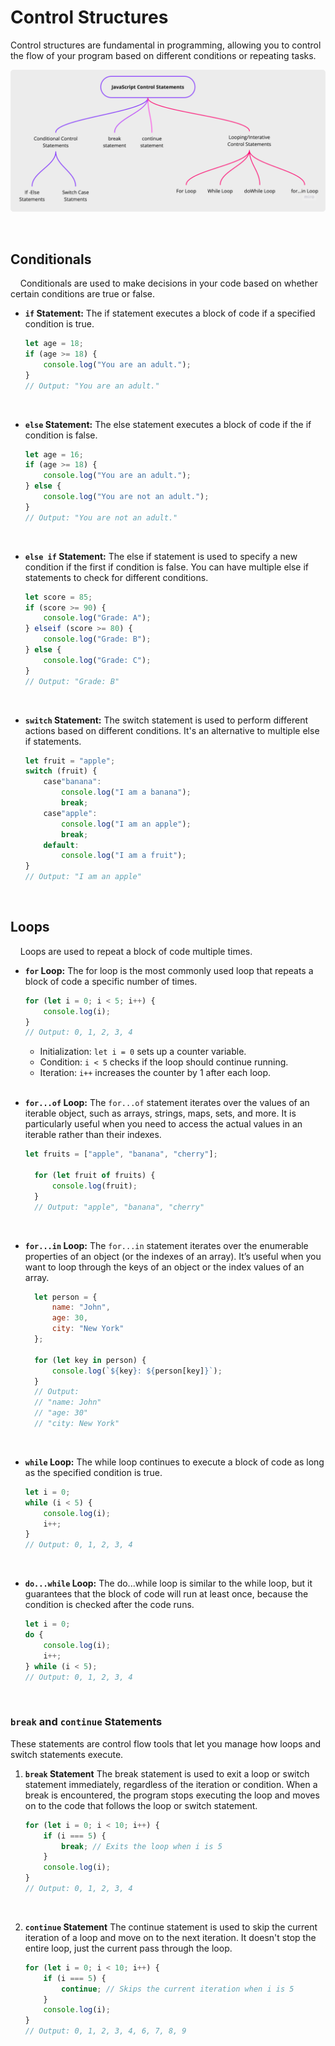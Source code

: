 # Control Structures
Control structures are fundamental in programming, allowing you to control the flow of your program based on different conditions or repeating tasks.

![Js Control Structures](../img/javascript-control-statements.png)

<br>

## **Conditionals**

&nbsp; &nbsp; Conditionals are used to make decisions in your code based on whether certain conditions are true or false.

- **`if` Statement:** The if statement executes a block of code if a specified condition is true.
  ```jsx
  let age = 18;
  if (age >= 18) {
      console.log("You are an adult.");
  }
  // Output: "You are an adult."
  ```

  <br>
- **`else` Statement:** The else statement executes a block of code if the if condition is false.
  ```jsx
  let age = 16;
  if (age >= 18) {
      console.log("You are an adult.");
  } else {
      console.log("You are not an adult.");
  }
  // Output: "You are not an adult."
  ```
  <br>

- **`else if` Statement:** The else if statement is used to specify a new condition if the first if condition is false. You can have multiple else if statements to check for different conditions.
  ```jsx
  let score = 85;
  if (score >= 90) {
      console.log("Grade: A");
  } elseif (score >= 80) {
      console.log("Grade: B");
  } else {
      console.log("Grade: C");
  }
  // Output: "Grade: B"
  ```
  <br>

- **`switch` Statement:** The switch statement is used to perform different actions based on different conditions. It's an alternative to multiple else if statements.
  ```jsx
  let fruit = "apple";
  switch (fruit) {
      case"banana":
          console.log("I am a banana");
          break;
      case"apple":
          console.log("I am an apple");
          break;
      default:
          console.log("I am a fruit");
  }
  // Output: "I am an apple"
  ```
  <br>


## **Loops**

&nbsp; &nbsp; Loops are used to repeat a block of code multiple times.

- **`for` Loop:** The for loop is the most commonly used loop that repeats a block of code a specific number of times.
  ```jsx
  for (let i = 0; i < 5; i++) {
      console.log(i);
  }
  // Output: 0, 1, 2, 3, 4
  ```
  - Initialization: `let i = 0` sets up a counter variable.
  - Condition: `i < 5` checks if the loop should continue running.
  - Iteration: `i++` increases the counter by 1 after each loop.
  
  <br>

- **`for...of` Loop:** The `for...of` statement iterates over the values of an iterable object, such as arrays, strings, maps, sets, and more. It is particularly useful when you need to access the actual values in an iterable rather than their indexes.

  ```jsx
  let fruits = ["apple", "banana", "cherry"];

    for (let fruit of fruits) {
        console.log(fruit);
    }
    // Output: "apple", "banana", "cherry"
  ```
  
  <br>

- **`for...in` Loop:** The `for...in` statement iterates over the enumerable properties of an object (or the indexes of an array). It’s useful when you want to loop through the keys of an object or the index values of an array.

  ```jsx
    let person = {
        name: "John",
        age: 30,
        city: "New York"
    };

    for (let key in person) {
        console.log(`${key}: ${person[key]}`);
    }
    // Output:
    // "name: John"
    // "age: 30"
    // "city: New York"
  ```
  
  <br>

- **`while` Loop:** The while loop continues to execute a block of code as long as the specified condition is true.
  ```jsx
  let i = 0;
  while (i < 5) {
      console.log(i);
      i++;
  }
  // Output: 0, 1, 2, 3, 4
  ```
  <br>

- **`do...while` Loop:** The do...while loop is similar to the while loop, but it guarantees that the block of code will run at least once, because the condition is checked after the code runs.
  ```jsx
  let i = 0;
  do {
      console.log(i);
      i++;
  } while (i < 5);
  // Output: 0, 1, 2, 3, 4
  ```
  <br>


### `break` and `continue` Statements
These statements are control flow tools that let you manage how loops and switch statements execute.

1. **`break` Statement** The break statement is used to exit a loop or switch statement immediately, regardless of the iteration or condition. When a break is encountered, the program stops executing the loop and moves on to the code that follows the loop or switch statement.
    ```jsx
    for (let i = 0; i < 10; i++) {
        if (i === 5) {
            break; // Exits the loop when i is 5
        }
        console.log(i);
    }
    // Output: 0, 1, 2, 3, 4
    ```
<br>

2. **`continue` Statement** The continue statement is used to skip the current iteration of a loop and move on to the next iteration. It doesn't stop the entire loop, just the current pass through the loop.
    ```jsx
    for (let i = 0; i < 10; i++) {
        if (i === 5) {
            continue; // Skips the current iteration when i is 5
        }
        console.log(i);
    }
    // Output: 0, 1, 2, 3, 4, 6, 7, 8, 9
    ```